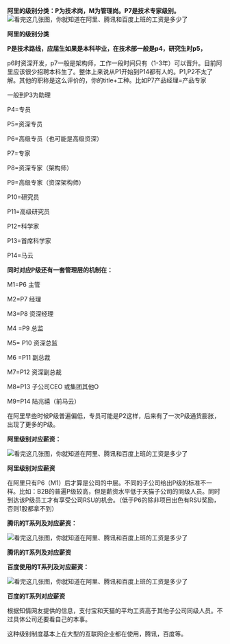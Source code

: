 **阿里的级别分类：P为技术岗，M为管理岗。P7是技术专家级别。**![看完这几张图，你就知道在阿里、腾讯和百度上班的工资是多少了](http://p9.pstatp.com/large/43490000fba72f0ad3cd)

**阿里的级别分类**

**P是技术路线，应届生如果是本科毕业，在技术部一般是p4，研究生时p5，**

p6时资深开发，p7一般是架构师，工作一段时间只有（1-3年）可以晋升。目前阿里应该很少招聘本科生了。整体上来说从P1开始到P14都有人的。P1,P2不太了解。其他的职称是这么评价的，你的title+工种。比如P7产品经理=产品专家

一般到P3为助理

P4=专员

P5=资深专员

P6=高级专员（也可能是高级资深）

P7=专家

P8=资深专家（架构师）

P9=高级专家（资深架构师）

P10=研究员

P11=高级研究员

P12=科学家

P13=首席科学家

P14=马云

**同时对应P级还有一套管理层的机制在：**

M1=P6 主管

M2=P7 经理

M3=P8 资深经理

M4 =P9 总监

M5= P10 资深总监

M6 =P11 副总裁

M7=P12 资深副总裁

M8=P13 子公司CEO 或集团其他O

M9=P14 陆兆禧（前马云）

在阿里早些时候P级普遍偏低，专员可能是P2这样，后来有了一次P级通货膨胀，出现了更多的P级。

**阿里级别对应薪资：**

![看完这几张图，你就知道在阿里、腾讯和百度上班的工资是多少了](http://p3.pstatp.com/large/434600012900ac6e5bd6)

**阿里级别对应薪资**

在阿里只有P6（M1）后才算是公司的中层。不同的子公司给出P级的标准不一样。比如：B2B的普遍P级较高，但是薪资水平低于天猫子公司的同级人员。同时到达该P级员工才有享受公司RSU的机会。（低于P6的除非项目出色有RSU奖励，否则1股都拿不到）  

**腾讯的T系列及对应薪资：**

![看完这几张图，你就知道在阿里、腾讯和百度上班的工资是多少了](http://p1.pstatp.com/large/434500036ed42d111d02)

**腾讯的T系列及对应薪资**

**百度使用的T系列及对应薪资：**

![看完这几张图，你就知道在阿里、腾讯和百度上班的工资是多少了](http://p3.pstatp.com/large/434700013353934fb780)

**百度的T系列对应薪资**

根据知情网友提供的信息，支付宝和天猫的平均工资高于其他子公司同级人员。不过具体公司还要看自己的本事。

这种级别制度基本上在大型的互联网企业都在使用，腾讯，百度等。
